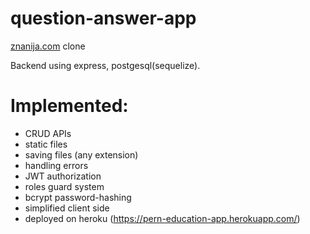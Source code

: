 # question-answer-app
[znanija.com](https://znanija.com/) clone

Backend using express, postgesql(sequelize).

# Implemented:
  * CRUD APIs
  * static files
  * saving files (any extension)
  * handling errors
  * JWT authorization
  * roles guard system
  * bcrypt password-hashing
  * simplified client side
  * deployed on heroku (https://pern-education-app.herokuapp.com/)
